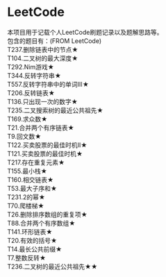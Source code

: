# LeetCode

本项目用于记载个人LeetCode刷题记录以及题解思路等。<br>
包含的题目有：(FROM LeetCode)<br>
T237.删除链表中的节点★<br>
T104.二叉树的最大深度★<br>
T292.Nim游戏★<br>
T344.反转字符串★<br>
T557.反转字符串中的单词III★<br>
T206.反转链表★<br>
T136.只出现一次的数字★<br>
T235.二叉搜索树的最近公共祖先★<br>
T169.求众数★<br>
T21.合并两个有序链表★<br>
T9.回文数★<br>
T122.买卖股票的最佳时机II★<br>
T121.买卖股票的最佳时机★<br>
T217.存在重复元素★<br>
T155.最小栈★<br>
T160.相交链表★<br>
T53.最大子序和★<br>
T231.2的幂★<br>
T70.爬楼梯★<br>
T26.删除排序数组的重复项★<br>
T88.合并两个有序数组★<br>
T141.环形链表★<br>
T20.有效的括号★<br>
T14.最长公共前缀★<br>
T7.整数反转★<br>
T236.二叉树的最近公共祖先★★<br>


